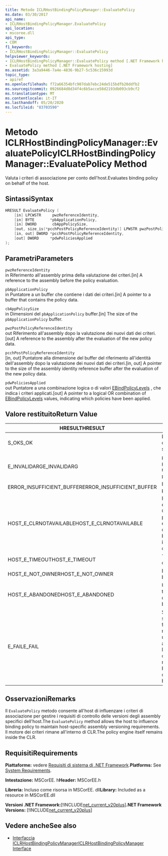 ```yaml
---
title: Metodo ICLRHostBindingPolicyManager::EvaluatePolicy
ms.date: 03/30/2017
api_name:
- ICLRHostBindingPolicyManager.EvaluatePolicy
api_location:
- mscoree.dll
api_type:
- COM
f1_keywords:
- ICLRHostBindingPolicyManager::EvaluatePolicy
helpviewer_keywords:
- ICLRHostBindingPolicyManager::EvaluatePolicy method [.NET Framework hosting]
- EvaluatePolicy method [.NET Framework hosting]
ms.assetid: 3a3a9446-7a4e-4836-9b27-5c536c15993d
topic_type:
- apiref
ms.openlocfilehash: f72a66354bfc907dab7ebc24de515bdfb20ddfb2
ms.sourcegitcommit: 0926684d8d34f4c6b5acce58d2193db093cb9cf2
ms.translationtype: MT
ms.contentlocale: it-IT
ms.lasthandoff: 05/20/2020
ms.locfileid: "83703590"
---
```

# <a name="iclrhostbindingpolicymanagerevaluatepolicy-method"></a><span data-ttu-id="06a88-102">Metodo ICLRHostBindingPolicyManager::EvaluatePolicy</span><span class="sxs-lookup"><span data-stu-id="06a88-102">ICLRHostBindingPolicyManager::EvaluatePolicy Method</span></span>
<span data-ttu-id="06a88-103">Valuta i criteri di associazione per conto dell'host.</span><span class="sxs-lookup"><span data-stu-id="06a88-103">Evaluates binding policy on behalf of the host.</span></span>  
  
## <a name="syntax"></a><span data-ttu-id="06a88-104">Sintassi</span><span class="sxs-lookup"><span data-stu-id="06a88-104">Syntax</span></span>  
  
```cpp  
HRESULT EvaluatePolicy (  
    [in] LPCWSTR     pwzReferenceIdentity,  
    [in] BYTE       *pbApplicationPolicy,  
    [in] DWORD       cbAppPolicySize,  
    [out, size_is(*pcchPostPolicyReferenceIdentity)] LPWSTR pwzPostPolicyReferenceIdentity,  
    [in, out] DWORD *pcchPostPolicyReferenceIdentity,  
    [out] DWORD     *pdwPoliciesApplied  
);  
```  
  
## <a name="parameters"></a><span data-ttu-id="06a88-105">Parametri</span><span class="sxs-lookup"><span data-stu-id="06a88-105">Parameters</span></span>  
 `pwzReferenceIdentity`  
 <span data-ttu-id="06a88-106">in Riferimento all'assembly prima della valutazione dei criteri.</span><span class="sxs-lookup"><span data-stu-id="06a88-106">[in] A reference to the assembly before the policy evaluation.</span></span>  
  
 `pbApplicationPolicy`  
 <span data-ttu-id="06a88-107">in Puntatore a un buffer che contiene i dati dei criteri.</span><span class="sxs-lookup"><span data-stu-id="06a88-107">[in] A pointer to a buffer that contains the policy data.</span></span>  
  
 `cbAppPolicySize`  
 <span data-ttu-id="06a88-108">in Dimensioni del `pbApplicationPolicy` buffer.</span><span class="sxs-lookup"><span data-stu-id="06a88-108">[in] The size of the `pbApplicationPolicy` buffer.</span></span>  
  
 `pwzPostPolicyReferenceIdentity`  
 <span data-ttu-id="06a88-109">out Riferimento all'assembly dopo la valutazione dei nuovi dati dei criteri.</span><span class="sxs-lookup"><span data-stu-id="06a88-109">[out] A reference to the assembly after the evaluation of the new policy data.</span></span>  
  
 `pcchPostPolicyReferenceIdentity`  
 <span data-ttu-id="06a88-110">[in, out] Puntatore alla dimensione del buffer del riferimento all'identità dell'assembly dopo la valutazione dei nuovi dati dei criteri.</span><span class="sxs-lookup"><span data-stu-id="06a88-110">[in, out] A pointer to the size of the assembly identity reference buffer after the evaluation of the new policy data.</span></span>  
  
 `pdwPoliciesApplied`  
 <span data-ttu-id="06a88-111">out Puntatore a una combinazione logica o di valori [EBindPolicyLevels](ebindpolicylevels-enumeration.md) , che indica i criteri applicati.</span><span class="sxs-lookup"><span data-stu-id="06a88-111">[out] A pointer to a logical OR combination of [EBindPolicyLevels](ebindpolicylevels-enumeration.md) values, indicating which policies have been applied.</span></span>  
  
## <a name="return-value"></a><span data-ttu-id="06a88-112">Valore restituito</span><span class="sxs-lookup"><span data-stu-id="06a88-112">Return Value</span></span>  
  
|<span data-ttu-id="06a88-113">HRESULT</span><span class="sxs-lookup"><span data-stu-id="06a88-113">HRESULT</span></span>|<span data-ttu-id="06a88-114">Description</span><span class="sxs-lookup"><span data-stu-id="06a88-114">Description</span></span>|  
|-------------|-----------------|  
|<span data-ttu-id="06a88-115">S_OK</span><span class="sxs-lookup"><span data-stu-id="06a88-115">S_OK</span></span>|<span data-ttu-id="06a88-116">La valutazione è stata completata correttamente.</span><span class="sxs-lookup"><span data-stu-id="06a88-116">The evaluation completed successfully.</span></span>|  
|<span data-ttu-id="06a88-117">E_INVALIDARG</span><span class="sxs-lookup"><span data-stu-id="06a88-117">E_INVALIDARG</span></span>|<span data-ttu-id="06a88-118">`pwzReferenceIdentity`O `pbApplicationPolicy` è un riferimento null.</span><span class="sxs-lookup"><span data-stu-id="06a88-118">Either `pwzReferenceIdentity` or `pbApplicationPolicy` is a null reference.</span></span>|  
|<span data-ttu-id="06a88-119">ERROR_INSUFFICIENT_BUFFER</span><span class="sxs-lookup"><span data-stu-id="06a88-119">ERROR_INSUFFICIENT_BUFFER</span></span>|<span data-ttu-id="06a88-120">Il valore di `cbAppPolicySize` è troppo piccolo.</span><span class="sxs-lookup"><span data-stu-id="06a88-120">`cbAppPolicySize` is too small.</span></span>|  
|<span data-ttu-id="06a88-121">HOST_E_CLRNOTAVAILABLE</span><span class="sxs-lookup"><span data-stu-id="06a88-121">HOST_E_CLRNOTAVAILABLE</span></span>|<span data-ttu-id="06a88-122">Il Common Language Runtime (CLR) non è stato caricato in un processo oppure CLR si trova in uno stato in cui non è possibile eseguire codice gestito o elaborare la chiamata correttamente.</span><span class="sxs-lookup"><span data-stu-id="06a88-122">The common language runtime (CLR) has not been loaded into a process, or the CLR is in a state in which it cannot run managed code or process the call successfully.</span></span>|  
|<span data-ttu-id="06a88-123">HOST_E_TIMEOUT</span><span class="sxs-lookup"><span data-stu-id="06a88-123">HOST_E_TIMEOUT</span></span>|<span data-ttu-id="06a88-124">Timeout della chiamata.</span><span class="sxs-lookup"><span data-stu-id="06a88-124">The call timed out.</span></span>|  
|<span data-ttu-id="06a88-125">HOST_E_NOT_OWNER</span><span class="sxs-lookup"><span data-stu-id="06a88-125">HOST_E_NOT_OWNER</span></span>|<span data-ttu-id="06a88-126">Il chiamante non è il proprietario del blocco.</span><span class="sxs-lookup"><span data-stu-id="06a88-126">The caller does not own the lock.</span></span>|  
|<span data-ttu-id="06a88-127">HOST_E_ABANDONED</span><span class="sxs-lookup"><span data-stu-id="06a88-127">HOST_E_ABANDONED</span></span>|<span data-ttu-id="06a88-128">Un evento è stato annullato mentre un thread bloccato o Fiber era in attesa su di esso.</span><span class="sxs-lookup"><span data-stu-id="06a88-128">An event was canceled while a blocked thread or fiber was waiting on it.</span></span>|  
|<span data-ttu-id="06a88-129">E_FAIL</span><span class="sxs-lookup"><span data-stu-id="06a88-129">E_FAIL</span></span>|<span data-ttu-id="06a88-130">Si è verificato un errore irreversibile sconosciuto.</span><span class="sxs-lookup"><span data-stu-id="06a88-130">An unknown catastrophic failure occurred.</span></span> <span data-ttu-id="06a88-131">Dopo che un metodo restituisce E_FAIL, CLR non è più utilizzabile all'interno del processo.</span><span class="sxs-lookup"><span data-stu-id="06a88-131">After a method returns E_FAIL, the CLR is no longer usable within the process.</span></span> <span data-ttu-id="06a88-132">Le chiamate successive ai metodi di hosting restituiscono HOST_E_CLRNOTAVAILABLE.</span><span class="sxs-lookup"><span data-stu-id="06a88-132">Subsequent calls to hosting methods return HOST_E_CLRNOTAVAILABLE.</span></span>|  
  
## <a name="remarks"></a><span data-ttu-id="06a88-133">Osservazioni</span><span class="sxs-lookup"><span data-stu-id="06a88-133">Remarks</span></span>  
 <span data-ttu-id="06a88-134">Il `EvaluatePolicy` metodo consente all'host di influenzare i criteri di associazione per gestire i requisiti di controllo delle versioni degli assembly specifici dell'host.</span><span class="sxs-lookup"><span data-stu-id="06a88-134">The `EvaluatePolicy` method allows the host to influence binding policy to maintain host-specific assembly versioning requirements.</span></span> <span data-ttu-id="06a88-135">Il motore dei criteri rimane all'interno di CLR.</span><span class="sxs-lookup"><span data-stu-id="06a88-135">The policy engine itself remains inside the CLR.</span></span>  
  
## <a name="requirements"></a><span data-ttu-id="06a88-136">Requisiti</span><span class="sxs-lookup"><span data-stu-id="06a88-136">Requirements</span></span>  
 <span data-ttu-id="06a88-137">**Piattaforme:** vedere [Requisiti di sistema di .NET Framework](../../get-started/system-requirements.md).</span><span class="sxs-lookup"><span data-stu-id="06a88-137">**Platforms:** See [System Requirements](../../get-started/system-requirements.md).</span></span>  
  
 <span data-ttu-id="06a88-138">**Intestazione:** MSCorEE. h</span><span class="sxs-lookup"><span data-stu-id="06a88-138">**Header:** MSCorEE.h</span></span>  
  
 <span data-ttu-id="06a88-139">**Libreria:** Incluso come risorsa in MSCorEE. dll</span><span class="sxs-lookup"><span data-stu-id="06a88-139">**Library:** Included as a resource in MSCorEE.dll</span></span>  
  
 <span data-ttu-id="06a88-140">**Versioni .NET Framework:**[!INCLUDE[net_current_v20plus](../../../../includes/net-current-v20plus-md.md)]</span><span class="sxs-lookup"><span data-stu-id="06a88-140">**.NET Framework Versions:** [!INCLUDE[net_current_v20plus](../../../../includes/net-current-v20plus-md.md)]</span></span>  
  
## <a name="see-also"></a><span data-ttu-id="06a88-141">Vedere anche</span><span class="sxs-lookup"><span data-stu-id="06a88-141">See also</span></span>

- [<span data-ttu-id="06a88-142">Interfaccia ICLRHostBindingPolicyManager</span><span class="sxs-lookup"><span data-stu-id="06a88-142">ICLRHostBindingPolicyManager Interface</span></span>](iclrhostbindingpolicymanager-interface.md)
